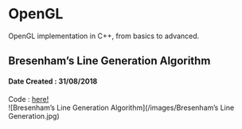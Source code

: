 # OpenGL
OpenGL implementation in C++, from basics to advanced.

## Bresenham’s Line Generation Algorithm
#### Date Created : 31/08/2018
Code : [here!](https://github.com/shivanshthapliyal/OpenGL/blob/master/Bresenhams%20Algorithm.cpp) <br> 
![Bresenham’s Line Generation Algorithm](/images/Bresenham’s Line Generation.jpg)
